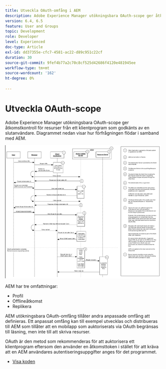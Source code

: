 ```yaml
---
title: Utveckla OAuth-omfång i AEM
description: Adobe Experience Manager utökningsbara OAuth-scope ger åtkomstkontroll för resurser från ett klientprogram som är auktoriserat av en slutanvändare. Diagrammet nedan visar hur förfrågningen flödar i samband med AEM.
version: 6.4, 6.5
feature: User and Groups
topic: Development
role: Developer
level: Experienced
doc-type: Article
exl-id: dd37355e-cfc7-4581-ac22-d89c951c22cf
duration: 30
source-git-commit: 9fef4b77a2c70c8cf525d42686f4120e481945ee
workflow-type: tm+mt
source-wordcount: '162'
ht-degree: 0%

---
```


# Utveckla OAuth-scope

Adobe Experience Manager utökningsbara OAuth-scope ger åtkomstkontroll för resurser från ett klientprogram som godkänts av en slutanvändare. Diagrammet nedan visar hur förfrågningen flödar i samband med AEM.

![Oauth-omfångsflöde](./assets/oauth-code-sample-develop/oauth-scopes-flow.png)

AEM har tre omfattningar:

* Profil
* Offlineåtkomst
* Replikera

AEM utökningsbara OAuth-omfång tillåter andra anpassade omfång att definieras. Ett anpassat omfång kan till exempel utvecklas och distribueras till AEM som tillåter att en mobilapp som auktoriserats via OAuth begränsas till läsning, men inte till att skriva resurser.

OAuth är den metod som rekommenderas för att auktorisera ett klientprogram eftersom den använder en åtkomsttoken i stället för att kräva att en AEM användares autentiseringsuppgifter anges för det programmet.

* [Visa koden](https://github.com/Adobe-Consulting-Services/acs-aem-samples/blob/legacy/bundle/src/main/java/com/adobe/acs/samples/authentication/oauth/impl/SampleScopeWithPrivileges.java)
